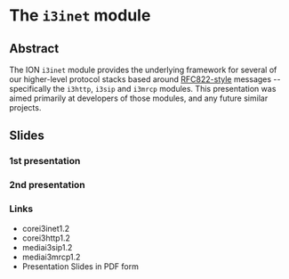 # The `i3inet` module

## Abstract

The ION `i3inet` module provides the underlying framework for several of our higher-level protocol stacks based around [RFC822-style](http://tools.ietf.org/html/rfc5322) messages -- specifically the `i3http`, `i3sip` and `i3mrcp` modules. This presentation was aimed primarily at developers of those modules, and any future similar projects.

## Slides

### 1st presentation

### 2nd presentation

### Links

  * corei3inet1.2
  * corei3http1.2
  * mediai3sip1.2
  * mediai3mrcp1.2
  * Presentation Slides in PDF form


